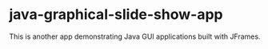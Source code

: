 # java-graphical-slide-show-app
This is another app demonstrating Java GUI applications built with JFrames.
